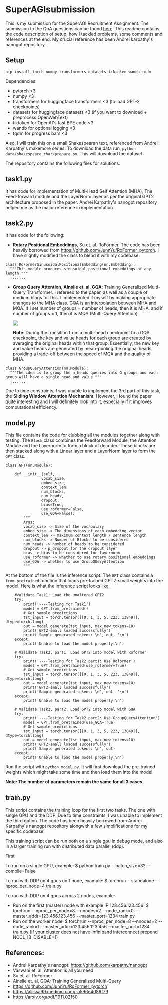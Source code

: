 # SuperAGIsubmission
This is my submission for the SuperAGI Recruitment Assignment. The submission to the QnA questions can be found [here](https://drive.google.com/file/d/1ZJSm3WFe0wSW2cn-s_uHObJO5nm3_ONq/view?usp=sharing).
This readme contains the code description of setup, how I tackled problems, some comments and references at the end. My crucial reference has been
Andrei karpathy's nanogpt repository.

## Setup
```
pip install torch numpy transformers datasets tiktoken wandb tqdm
```
Dependencies:

* pytorch <3
* numpy <3
* transformers for huggingface transformers <3 (to load GPT-2 checkpoints)
* datasets for huggingface datasets <3 (if you want to download + preprocess OpenWebText)
* tiktoken for OpenAI's fast BPE code <3
* wandb for optional logging <3
* tqdm for progress bars <3

Also, I will train this on a small Shakespearan text, referenced from Andrei Karpathy's makemore series.
To download the data run, `python data/shakespeare_char/prepare.py`. This will download the dataset.

The repository contains the following files for solutions:

## task1.py
It has code for implementation of Multi-Head Self Attention (MHA), The Feed-forward module and the LayerNorm layer as per
the original GPT2 architecture proposed in the paper. Andrei Karpathy's nanogpt repository helped me as the major reference in 
implementation

## task2.py
It has code for the following:
  * **Rotary Positional Embeddings**,  Su et. al. RoFormer. The code has been heavily borrowed from https://github.com/JunnYu/RoFormer_pytorch.
    I have slightly modified the class to blend it with my codebase.
  ```
  class RoFormerSinusoidalPositionalEmbedding(nn.Embedding):
    """This module produces sinusoidal positional embeddings of any length."""
    .......
  ```

  * **Group Query Attention, Ainslie et. al. GQA**: Training Generalized Multi-Query Transformer. I refereed to the paper,
    as well as a couple of medium blogs for this. I implemented it myself by making appropriate changes to the MHA class.
    GQA is an interpolation between MHA and MQA. If I set number of groups = number of heads, then it is MHA, and if number of groups = 1,
    then it is MQA (Multi-Query Attention).

    <img src='https://miro.medium.com/v2/resize:fit:1400/format:webp/1*idazASvgX9d4yh0pgtCvbw.png'>

    **Note**: During the transition from a multi-head checkpoint to a GQA checkpoint, the key and value heads for each group are created by averaging the original heads within that group. Essentially, the new key and value heads are generated by mean-pooling the original heads, providing a trade-off between the speed of MQA and the quality of MHA.

  ```
  class GroupQueryAttention(nn.Module):
    """The idea is to group the n_heads queries into G groups and each group will have a single head and value."""
    .......
  ```
Due to time constraints, I was unable to implement the 3rd part of this task, the **Sliding Window Attention Mechanism**. However, I found the paper quite interesting
and I will definitely look into it, especially if it improves computational efficiency.

## model.py
This file contains the code for clubbing all the modules together along with testing. The `Block` class combines the Feedforward Module,
the Attention Module and the Layernorm to form a block of decoder. These blocks are then stacked along with a Linear layer and a LayerNorm layer to 
form the `GPT` class.

```
class GPT(nn.Module):

    def __init__(self,
                vocab_size,
                embed_size, 
                context_len, 
                num_blocks, 
                num_heads, 
                dropout, 
                bias=True,
                use_roformer=False,
                use_GQA=False):
        """
        Args:
        vocab_size -> Size of the vocabulary
        embed_size -> The dimensions of each embedding vector
        context_len -> maximum context length / sentence length
        num_blocks -> Number of Blocks to be considered
        num_heads -> number of heads to be considered
        dropout -> p_dropout for the dropout layer
        bias -> bias to be considered for layernorm
        use_roformer -> whether to use rotary positional embeddings
        use_GQA -> whether to use GroupQUeryAttention
        """
```
At the bottom of the file is the  inference script. The `GPT` class contains a `from_pretrained` function
that loads pre-trained GPT2-small weights into the model. Here is what the inference script looks like:
```
    #Validate Task1: Load the unaltered GPT2
    try:
        print('----Testing for Task1')
        model = GPT.from_pretrained()
        # Get sample predictions
        tst_input = torch.tensor([[0, 1, 3, 5, 223, 13849]], dtype=torch.long)
        out = model.generate(tst_input, max_new_tokens=10)
        print('GPT2-small loaded successfully')
        print('Sample generated tokens: \n', out, '\n')
    except:
        print('Unable to load the model properly.\n')
    
    # Validate Task2, part1: Load GPT2 into model with Roformer
    try:
        print('----Testing for Task2 part1: Use Roformer')
        model = GPT.from_pretrained(use_roformer=True)
        # Get sample predictions
        tst_input = torch.tensor([[0, 1, 3, 5, 223, 13849]], dtype=torch.long)
        out = model.generate(tst_input, max_new_tokens=10)
        print('GPT2-small loaded successfully')
        print('Sample generated tokens: \n', out, '\n')
    except:
        print('Unable to load the model properly.\n')
    
    # Validate Task2, part2: Load GPT2 into model with GQA
    try:
        print('----Testing for Task2 part2: Use GroupQueryAttention')
        model = GPT.from_pretrained(use_GQA=True)
        # Get sample predictions
        tst_input = torch.tensor([[0, 1, 3, 5, 223, 13849]], dtype=torch.long)
        out = model.generate(tst_input, max_new_tokens=10)
        print('GPT2-small loaded successfully')
        print('Sample generated tokens: \n', out)
    except:
        print('Unable to load the model properly.\n')
```
Run the script with `python model.py`. It will first download the pre-trained weights which
might take some time and then load them into the model.

**Note: The number of parameters remain the same for all 3 cases.**

## train.py

This script contains the training loop for the first two tasks. The one with single GPU and the DDP.
Due to time constraints, I was unable to implement the third option. The code has been heavily borrowed from
Andrei Karpathy's nanogpt repository alongwith a few simplifications for my specific codebase.

This training script can be run both on a single gpu in debug mode,
and also in a larger training run with distributed data parallel (ddp).

First

To run on a single GPU, example:
$ python train.py --batch_size=32 --compile=False

To run with DDP on 4 gpus on 1 node, example:
$ torchrun --standalone --nproc_per_node=4 train.py

To run with DDP on 4 gpus across 2 nodes, example:
- Run on the first (master) node with example IP 123.456.123.456:
$ torchrun --nproc_per_node=8 --nnodes=2 --node_rank=0 --master_addr=123.456.123.456 --master_port=1234 train.py
- Run on the worker node:
$ torchrun --nproc_per_node=8 --nnodes=2 --node_rank=1 --master_addr=123.456.123.456 --master_port=1234 train.py
(If your cluster does not have Infiniband interconnect prepend NCCL_IB_DISABLE=1)

## References:

* Andrei Karpathy's nanogpt: https://github.com/karpathy/nanogpt
* Vaswani et. al. Attention is all you need
* Su et. al. RoFormer.
* Ainslie et. al. GQA: Training Generalized Multi-Query
* https://github.com/JunnYu/RoFormer_pytorch
* https://aliissa99.medium.com/-a596e4d86f79 
* https://arxiv.org/pdf/1911.02150





  
